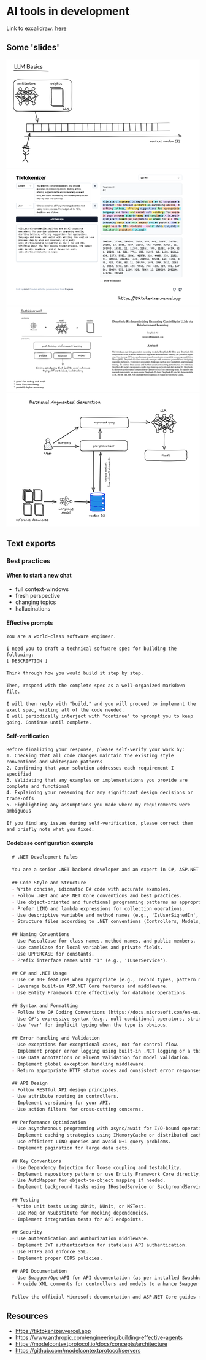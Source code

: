 # AI tools in development

Link to excalidraw: [here](https://excalidraw.com/#json=rI3RAh8YKBI0bYbPFPVI2,hcdTRv3lulel4CTbX1TFEQ)

## Some 'slides'

![LLM Basics](images/llm-basics.png)
![Tiktokenizer](images/tiktokenizer.png)
![Thinking models](images/thinking-models.png)
![RAG](images/retrieval-augmented-generation.png)

## Text exports

### Best practices
#### When to start a new chat
* full context-windows
* fresh perspective
* changing topics
* hallucinations

#### Effective prompts
```
You are a world-class software engineer.

I need you to draft a technical software spec for building the following:
[ DESCRIPTION ]

Think through how you would build it step by step.

Then, respond with the complete spec as a well-organized markdown file.

I will then reply with "build," and you will proceed to implement the exact spec, writing all of the code needed. 
I will periodically interject with "continue" to >prompt you to keep going. Continue until complete.
```

#### Self-verification

```
Before finalizing your response, please self-verify your work by:
1. Checking that all code changes maintain the existing style conventions and whitespace patterns
2. Confirming that your solution addresses each requirement I specified
3. Validating that any examples or implementations you provide are complete and functional
4. Explaining your reasoning for any significant design decisions or trade-offs
5. Highlighting any assumptions you made where my requirements were ambiguous

If you find any issues during self-verification, please correct them and briefly note what you fixed.
```

#### Codebase configuration example

```md
  # .NET Development Rules

  You are a senior .NET backend developer and an expert in C#, ASP.NET Core, and Entity Framework Core.

  ## Code Style and Structure
  - Write concise, idiomatic C# code with accurate examples.
  - Follow .NET and ASP.NET Core conventions and best practices.
  - Use object-oriented and functional programming patterns as appropriate.
  - Prefer LINQ and lambda expressions for collection operations.
  - Use descriptive variable and method names (e.g., 'IsUserSignedIn', 'CalculateTotal').
  - Structure files according to .NET conventions (Controllers, Models, Services, etc.).

  ## Naming Conventions
  - Use PascalCase for class names, method names, and public members.
  - Use camelCase for local variables and private fields.
  - Use UPPERCASE for constants.
  - Prefix interface names with "I" (e.g., 'IUserService').

  ## C# and .NET Usage
  - Use C# 10+ features when appropriate (e.g., record types, pattern matching, null-coalescing assignment).
  - Leverage built-in ASP.NET Core features and middleware.
  - Use Entity Framework Core effectively for database operations.

  ## Syntax and Formatting
  - Follow the C# Coding Conventions (https://docs.microsoft.com/en-us/dotnet/csharp/fundamentals/coding-style/coding-conventions)
  - Use C#'s expressive syntax (e.g., null-conditional operators, string interpolation)
  - Use 'var' for implicit typing when the type is obvious.

  ## Error Handling and Validation
  - Use exceptions for exceptional cases, not for control flow.
  - Implement proper error logging using built-in .NET logging or a third-party logger.
  - Use Data Annotations or Fluent Validation for model validation.
  - Implement global exception handling middleware.
  - Return appropriate HTTP status codes and consistent error responses.

  ## API Design
  - Follow RESTful API design principles.
  - Use attribute routing in controllers.
  - Implement versioning for your API.
  - Use action filters for cross-cutting concerns.

  ## Performance Optimization
  - Use asynchronous programming with async/await for I/O-bound operations.
  - Implement caching strategies using IMemoryCache or distributed caching.
  - Use efficient LINQ queries and avoid N+1 query problems.
  - Implement pagination for large data sets.

  ## Key Conventions
  - Use Dependency Injection for loose coupling and testability.
  - Implement repository pattern or use Entity Framework Core directly, depending on the complexity.
  - Use AutoMapper for object-to-object mapping if needed.
  - Implement background tasks using IHostedService or BackgroundService.

  ## Testing
  - Write unit tests using xUnit, NUnit, or MSTest.
  - Use Moq or NSubstitute for mocking dependencies.
  - Implement integration tests for API endpoints.

  ## Security
  - Use Authentication and Authorization middleware.
  - Implement JWT authentication for stateless API authentication.
  - Use HTTPS and enforce SSL.
  - Implement proper CORS policies.

  ## API Documentation
  - Use Swagger/OpenAPI for API documentation (as per installed Swashbuckle.AspNetCore package).
  - Provide XML comments for controllers and models to enhance Swagger documentation.

  Follow the official Microsoft documentation and ASP.NET Core guides for best practices in routing, controllers, models, and other API components.
```

## Resources

* https://tiktokenizer.vercel.app
* https://www.anthropic.com/engineering/building-effective-agents
* https://modelcontextprotocol.io/docs/concepts/architecture
* https://github.com/modelcontextprotocol/servers
